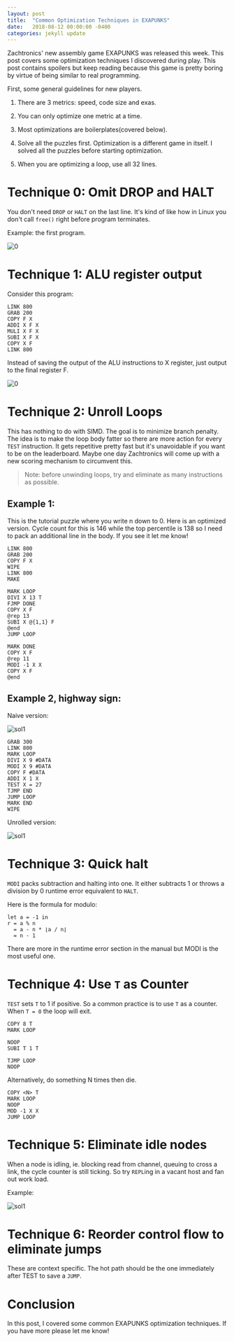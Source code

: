 ```yaml
---
layout: post
title:  "Common Optimization Techniques in EXAPUNKS"
date:   2018-08-12 00:00:00 -0400
categories: jekyll update
---
```


Zachtronics' new assembly game EXAPUNKS was released this week. This post covers some optimization techniques I discovered during play. This post contains spoilers but keep reading because this game is pretty boring by virtue of being similar to real programming.

First, some general guidelines for new players.

1. There are 3 metrics: speed, code size and exas.

2. You can only optimize one metric at a time.

3. Most optimizations are boilerplates(covered below).

4. Solve all the puzzles first. Optimization is a different game in itself. I solved all the puzzles before starting optimization.

5. When you are optimizing a loop, use all 32 lines.

# Technique 0: Omit DROP and HALT

You don't need `DROP` or `HALT` on the last line. It's kind of like how in Linux you don't call `free()` right before program terminates.

Example: the first program.

![0](/static/exapunks/0.jpg)

# Technique 1: ALU register output

Consider this program:

```
LINK 800
GRAB 200
COPY F X
ADDI X F X
MULI X F X
SUBI X F X
COPY X F
LINK 800
```

Instead of saving the output of the ALU instructions to X register, just output to the final register F.

![0](/static/exapunks/1.jpg)

# Technique 2: Unroll Loops

This has nothing to do with SIMD. The goal is to minimize branch penalty. The idea is to make the loop body fatter so there are more action for every `TEST` instruction. It gets repetitive pretty fast but it's unavoidable if you want to be on the leaderboard. Maybe one day Zachtronics will come up with a new scoring mechanism to circumvent this.

> Note: before unwinding loops, try and eliminate as many instructions as possible.

## Example 1:

This is the tutorial puzzle where you write n down to 0. Here is an optimized version. Cycle count for this is 146 while the top percentile is 138 so I need to pack an additional line in the body. If you see it let me know!


```
LINK 800
GRAB 200
COPY F X
WIPE
LINK 800
MAKE

MARK LOOP
DIVI X 13 T
FJMP DONE
COPY X F
@rep 13
SUBI X @{1,1} F
@end
JUMP LOOP

MARK DONE
COPY X F
@rep 11
MODI -1 X X
COPY X F
@end
```

## Example 2, highway sign:

Naive version:

![sol1](/static/exapunks/sol1.jpg)

```
GRAB 300
LINK 800
MARK LOOP
DIVI X 9 #DATA
MODI X 9 #DATA
COPY F #DATA
ADDI X 1 X
TEST X = 27
TJMP END
JUMP LOOP
MARK END
WIPE
```

Unrolled version:

![sol1](/static/exapunks/sol2.jpg)

# Technique 3: Quick halt

`MODI` packs subtraction and halting into one. It either subtracts 1 or throws a division by 0 runtime error equivalent to `HALT`.

Here is the formula for modulo:

```
let a = -1 in
r = a % n
  = a - n * ⌊a / n⌋
  = n - 1
```

There are more in the runtime error section in the manual but MODI is the most useful one.

# Technique 4: Use `T` as Counter

`TEST` sets `T` to 1 if positive. So a common practice is to use `T` as a counter. When `T = 0` the loop will exit.

```
COPY 8 T
MARK LOOP

NOOP
SUBI T 1 T

TJMP LOOP
NOOP
```

Alternatively, do something N times then die.

```
COPY <N> T
MARK LOOP
NOOP
MOD -1 X X
JUMP LOOP
```

# Technique 5: Eliminate idle nodes

When a node is idling, ie. blocking read from channel, queuing to cross a link, the cycle counter is still ticking. So try `REPL`ing in a vacant host and fan out work load.

Example:

![sol1](/static/exapunks/parallel.jpg)

# Technique 6: Reorder control flow to eliminate jumps

These are context specific. The hot path should be the one immediately after TEST to save a `JUMP`.

# Conclusion

In this post, I covered some common EXAPUNKS optimization techniques. If you have more please let me know!
